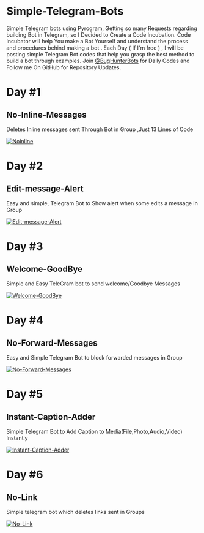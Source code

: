 # Simple-Telegram-Bots
Simple Telegram bots using Pyrogram, Getting so many Requests regarding building Bot in Telegram, so I Decided to Create a Code Incubation.  Code Incubator will help You make a Bot Yourself and understand the process and procedures behind making a bot . Each Day ( If I'm free ) , I will be posting simple Telegram Bot codes that help you grasp the best method to build a bot through examples.  Join [@BugHunterBots](t.me/BugHunterBots) for Daily Codes and Follow me On GitHub for Repository Updates.  

# Day #1

## No-Inline-Messages
Deletes Inline messages sent Through Bot in Group
,Just 13 Lines of Code

[![Noinline](https://github-readme-stats.vercel.app/api/pin/?username=bughunter0&repo=No-Inline-Messages)](https://github.com/bughunter0/No-Inline-Messages)


# Day #2

## Edit-message-Alert
Easy and simple, Telegram Bot to Show alert when some edits a message in Group

[![Edit-message-Alert](https://github-readme-stats.vercel.app/api/pin/?username=bughunter0&repo=Edit-message-Alert)](https://github.com/bughunter0/Edit-message-Alert)


# Day #3

## Welcome-GoodBye
Simple and Easy TeleGram bot to send welcome/Goodbye Messages 

[![Welcome-GoodBye](https://github-readme-stats.vercel.app/api/pin/?username=bughunter0&repo=Welcome-GoodBye)](https://github.com/bughunter0/Welcome-GoodBye)


# Day #4

## No-Forward-Messages
Easy and Simple Telegram Bot to block forwarded messages in Group

[![No-Forward-Messages](https://github-readme-stats.vercel.app/api/pin/?username=bughunter0&repo=No-Forward-Messages)](https://github.com/bughunter0/No-Forward-Messages)


# Day #5

## Instant-Caption-Adder
Simple Telegram Bot to Add Caption to Media(File,Photo,Audio,Video) Instantly

[![Instant-Caption-Adder](https://github-readme-stats.vercel.app/api/pin/?username=bughunter0&repo=Instant-Caption-Adder)](https://github.com/bughunter0/Instant-Caption-Adder)


# Day #6

## No-Link

Simple telegram bot which deletes links sent in Groups

[![No-Link](https://github-readme-stats.vercel.app/api/pin/?username=bughunter0&repo=No-Link)](https://github.com/bughunter0/No-Link)

